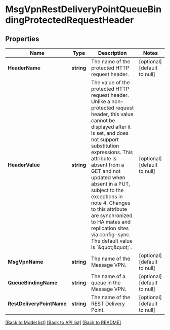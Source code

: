# MsgVpnRestDeliveryPointQueueBindingProtectedRequestHeader

## Properties
Name | Type | Description | Notes
------------ | ------------- | ------------- | -------------
**HeaderName** | **string** | The name of the protected HTTP request header. | [optional] [default to null]
**HeaderValue** | **string** | The value of the protected HTTP request header. Unlike a non-protected request header, this value cannot be displayed after it is set, and does not support substitution expressions. This attribute is absent from a GET and not updated when absent in a PUT, subject to the exceptions in note 4. Changes to this attribute are synchronized to HA mates and replication sites via config-sync. The default value is &#x60;\&quot;\&quot;&#x60;. | [optional] [default to null]
**MsgVpnName** | **string** | The name of the Message VPN. | [optional] [default to null]
**QueueBindingName** | **string** | The name of a queue in the Message VPN. | [optional] [default to null]
**RestDeliveryPointName** | **string** | The name of the REST Delivery Point. | [optional] [default to null]

[[Back to Model list]](../README.md#documentation-for-models) [[Back to API list]](../README.md#documentation-for-api-endpoints) [[Back to README]](../README.md)

